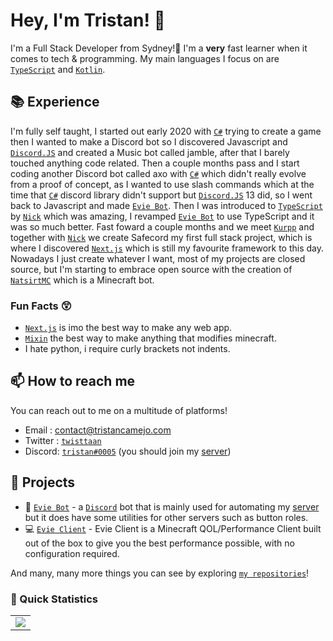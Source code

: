 # Hey, I'm Tristan! 👋

I'm a Full Stack Developer from Sydney!🌭 I'm a **very** fast learner when it comes to tech & programming. My main languages I focus on are [`TypeScript`] and [`Kotlin`].

## 📚 Experience

I'm fully self taught, I started out early 2020 with [`C#`] trying to create a game then I wanted to make a Discord bot so I discovered Javascript and [`Discord.JS`] and created a Music bot called jamble, after that I barely touched anything code related. Then a couple months pass and I start coding another Discord bot called axo with [`C#`] which didn't really evolve from a proof of concept, as I wanted to use slash commands which at the time that [`C#`] discord library didn't support but [`Discord.JS`] 13 did, so I went back to Javascript and made [`Evie Bot`]. Then I was introduced to [`TypeScript`] by [`Nick`] which was amazing, I revamped [`Evie Bot`] to use TypeScript and it was so much better. Fast foward a couple months and we meet [`Kurpp`] and together with [`Nick`] we create Safecord my first full stack project, which is where I discovered [`Next.js`] which is still my favourite framework to this day. Nowadays I just create whatever I want, most of my projects are closed source, but I'm starting to embrace open source with the creation of [`NatsirtMC`] which is a Minecraft bot.

### Fun Facts 😲

- [`Next.js`] is imo the best way to make any web app.
- [`Mixin`]   the best way to make anything that modifies minecraft.
- I hate python, i require curly brackets not indents.

## 📫 How to reach me

You can reach out to me on a multitude of platforms!

- Email : contact@tristancamejo.com
- Twitter : [`twisttaan`][Twitter]
- Discord: [`tristan#0005`](https://discord.com/users/97470053615673344) (you should join my [server](https://evie.pw/discord))

## 🚧 Projects

- 🤖 [`Evie Bot`] - a [`Discord`] bot that is mainly used for automating my [server](https://evie.pw/discord) but it does have some utilities for other servers such as button roles.
- 💻 [`Evie Client`] - Evie Client is a Minecraft QOL/Performance Client built out of the box to give you the best performance possible, with no configuration required.

And many, many more things you can see by exploring [`my repositories`]!

### 👀 Quick Statistics

<table>
  <tr>
    <td align="center" style="padding=0;width=50%;">
      <img align="center" style="padding=0;" src="https://github-readme-stats.vercel.app/api/?username=twisttaan&show_icons=true&title_color=4F8CC9&text_color=9f9f9f&bg_color=151515&hide_border=true&icon_color=4F8CC9&hide_title=true&count_private=true" />
    </td>
  </tr>
</table>

<!----------------- Quick Links --------------->
[`TypeScript`]:          https://www.typescriptlang.org/
[`Kotlin`]:              https://kotlinlang.org/
[`NatsirtMC`]:           https://github.com/twisttaan/NatsirtMC
[`Evie Client`]:         https://evie.pw
[`Nick`]:                https://github.com/Nciklol
[`Mixin`]:               https://github.com/SpongePowered/Mixin
[`C#`]:                  https://docs.microsoft.com/en-us/dotnet/csharp/
[`Next.js`]:             https://nextjs.org/
[`React`]:               https://reactjs.org/
[`Discord`]:             https://discord.com/
[`Evie Bot`]:            https://eviebot.rocks/
[`my repositories`]:     https://github.com/twisttaan?tab=repositories
[`GitHub Readme Stats`]: https://github.com/anuraghazra/github-readme-stats
[Twitter]:               https://twitter.com/twisttaan
[`Kurpp`]:               https://github.com/Kurpp
[`Discord.JS`]:          https://github.com/discordjs
